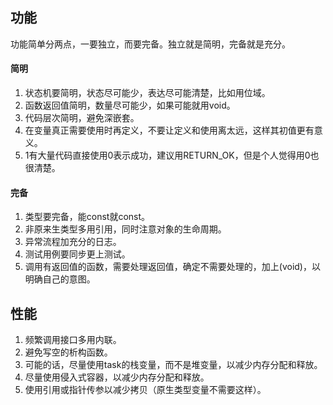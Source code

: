 ## 功能
功能简单分两点，一要独立，而要完备。独立就是简明，完备就是充分。

#### 简明
1. 状态机要简明，状态尽可能少，表达尽可能清楚，比如用位域。
1. 函数返回值简明，数量尽可能少，如果可能就用void。
1. 代码层次简明，避免深嵌套。
1. 在变量真正需要使用时再定义，不要让定义和使用离太远，这样其初值更有意义。
1. 1有大量代码直接使用0表示成功，建议用RETURN_OK，但是个人觉得用0也很清楚。
#### 完备
1. 类型要完备，能const就const。
1. 非原来生类型多用引用，同时注意对象的生命周期。
1. 异常流程加充分的日志。
1. 测试用例要同步更上测试。
1. 调用有返回值的函数，需要处理返回值，确定不需要处理的，加上(void)，以明确自己的意图。

## 性能
1. 频繁调用接口多用内联。
1. 避免写空的析构函数。
1. 可能的话，尽量使用task的栈变量，而不是堆变量，以减少内存分配和释放。
1. 尽量使用侵入式容器，以减少内存分配和释放。
1. 使用引用或指针传参以减少拷贝（原生类型变量不需要这样）。
